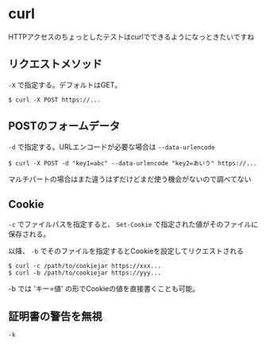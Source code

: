 # curl

HTTPアクセスのちょっとしたテストはcurlでできるようになっときたいですね

## リクエストメソッド

`-X` で指定する。デフォルトはGET。

```
$ curl -X POST https://...
```

## POSTのフォームデータ

`-d` で指定する。URLエンコードが必要な場合は `--data-urlencode`

```
$ curl -X POST -d "key1=abc" --data-urlencode "key2=あいう" https://...
```

マルチパートの場合はまた違うはずだけどまだ使う機会がないので調べてない

## Cookie

`-c` でファイルパスを指定すると、 `Set-Cookie` で指定された値がそのファイルに保存される。

以降、 `-b` でそのファイルを指定するとCookieを設定してリクエストされる

```
$ curl -c /path/to/cookiejar https://xxx...
$ curl -b /path/to/cookiejar https://yyy...
```

-b では 'キー=値' の形でCookieの値を直接書くことも可能。

## 証明書の警告を無視

`-k`
